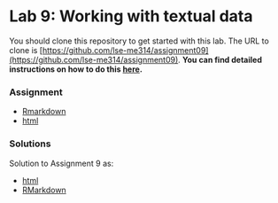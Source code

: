 # Lab 9: Working with textual data

You should clone this repository to get started with this lab.  The URL to clone is [https://github.com/lse-me314/assignment09](https://github.com/lse-me314/assignment09).  **You can find detailed instructions on how to do this [here](https://lse-me314.github.io/instructions).**

### Assignment

* [Rmarkdown](ME314-assignment9-LASTNAME-FIRSTNAME.Rmd)
* [html](ME314-assignment9-LASTNAME-FIRSTNAME.html)


### Solutions
 
Solution to Assignment 9 as:

* [html](ME314_assignment9_solution.html) 
* [RMarkdown](ME314_assignment9_solution.Rmd)  
